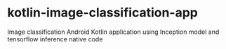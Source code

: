 # kotlin-image-classification-app
Image classification Android Kotlin application using Inception model and tensorflow inference native code
